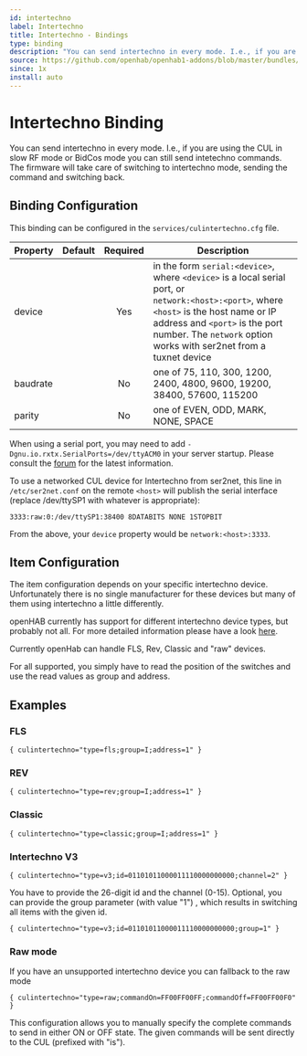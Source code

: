 ```yaml
---
id: intertechno
label: Intertechno
title: Intertechno - Bindings
type: binding
description: "You can send intertechno in every mode. I.e., if you are using the CUL in slow RF mode or BidCos mode you can still send intetechno commands. The firmware will take care of switching to intertechno mode, sending the command and switching back."
source: https://github.com/openhab/openhab1-addons/blob/master/bundles/binding/org.openhab.binding.intertechno/README.md
since: 1x
install: auto
---
```


<!-- Attention authors: Do not edit directly. Please add your changes to the appropriate source repository -->


# Intertechno Binding

You can send intertechno in every mode. I.e., if you are using the CUL in slow RF mode or BidCos mode you can still send intetechno commands. The firmware will take care of switching to intertechno mode, sending the command and switching back.

## Binding Configuration

This binding can be configured in the `services/culintertechno.cfg` file.

| Property | Default | Required | Description |
|----------|---------|:--------:|-------------|
| device   |         |   Yes    | in the form `serial:<device>`, where `<device>` is a local serial port, or<br/> `network:<host>:<port>`, where `<host>` is the host name or IP address and `<port>` is the port number.  The `network` option works with ser2net from a tuxnet device |
| baudrate |         |   No     | one of 75, 110, 300, 1200, 2400, 4800, 9600, 19200, 38400, 57600, 115200 |
| parity   |         |   No     | one of EVEN, ODD, MARK, NONE, SPACE |

When using a serial port, you may need to add `-Dgnu.io.rxtx.SerialPorts=/dev/ttyACM0` in your server startup.  Please consult the [forum](https://community.openhab.org) for the latest information.

To use a networked CUL device for Intertechno from ser2net, this line in `/etc/ser2net.conf` on the remote `<host>` will publish the serial interface (replace /dev/ttySP1 with whatever is appropriate):

```
3333:raw:0:/dev/ttySP1:38400 8DATABITS NONE 1STOPBIT
```

From the above, your `device` property would be `network:<host>:3333`.


## Item Configuration

The item configuration depends on your specific intertechno device. Unfortunately there is no single manufacturer for these devices but many of them using intertechno a little differently.

openHAB currently has support for different intertechno device types, but probably not all. For more detailed information please have a look [here](http://www.fhemwiki.de/wiki/Intertechno_Code_Berechnung).

Currently openHab can handle FLS, Rev, Classic and "raw" devices.

For all supported, you simply have to read the position of the switches and use the read values as group and address.

## Examples

### FLS

```
{ culintertechno="type=fls;group=I;address=1" }
```

### REV

```
{ culintertechno="type=rev;group=I;address=1" }
```

### Classic

```
{ culintertechno="type=classic;group=I;address=1" }
```

### Intertechno V3

```
{ culintertechno="type=v3;id=01101011000011110000000000;channel=2" }
```

You have to provide the 26-digit id and the channel (0-15). 
Optional, you can provide the group parameter (with value "1") , which results in switching all items with the given id.

```
{ culintertechno="type=v3;id=01101011000011110000000000;group=1" }
```
 

### Raw mode

If you have an unsupported intertechno device you can fallback to the raw mode

```
{ culintertechno="type=raw;commandOn=FF00FF00FF;commandOff=FF00FF00F0" }
```

This configuration allows you to manually specify the complete commands to send in either ON or OFF state. The given commands will be sent directly to the CUL (prefixed with "is").

<DocPreviousVersions/>
<EditPageLink/>
